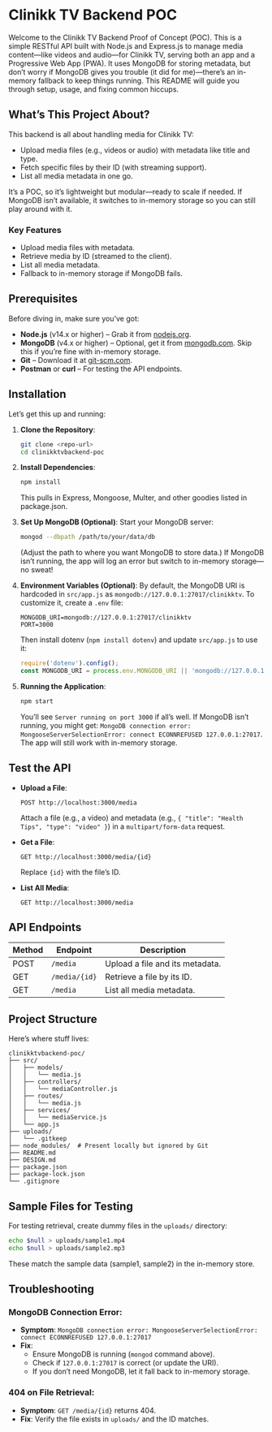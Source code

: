 # Clinikk TV Backend POC

Welcome to the Clinikk TV Backend Proof of Concept (POC). This is a simple RESTful API built with Node.js and Express.js to manage media content—like videos and audio—for Clinikk TV, serving both an app and a Progressive Web App (PWA). It uses MongoDB for storing metadata, but don’t worry if MongoDB gives you trouble (it did for me)—there’s an in-memory fallback to keep things running. This README will guide you through setup, usage, and fixing common hiccups.

## What’s This Project About?

This backend is all about handling media for Clinikk TV:
- Upload media files (e.g., videos or audio) with metadata like title and type.
- Fetch specific files by their ID (with streaming support).
- List all media metadata in one go.

It’s a POC, so it’s lightweight but modular—ready to scale if needed. If MongoDB isn’t available, it switches to in-memory storage so you can still play around with it.

### Key Features
- Upload media files with metadata.
- Retrieve media by ID (streamed to the client).
- List all media metadata.
- Fallback to in-memory storage if MongoDB fails.

## Prerequisites

Before diving in, make sure you’ve got:
- **Node.js** (v14.x or higher) – Grab it from [nodejs.org](https://nodejs.org/).
- **MongoDB** (v4.x or higher) – Optional, get it from [mongodb.com](https://www.mongodb.com/). Skip this if you’re fine with in-memory storage.
- **Git** – Download it at [git-scm.com](https://git-scm.com/).
- **Postman** or **curl** – For testing the API endpoints.

## Installation

Let’s get this up and running:

1. **Clone the Repository**:
   ```bash
   git clone <repo-url>
   cd clinikktvbackend-poc
   ```

2. **Install Dependencies**:
   ```bash
   npm install
   ```
   This pulls in Express, Mongoose, Multer, and other goodies listed in package.json.

3. **Set Up MongoDB (Optional)**:
   Start your MongoDB server:
   ```bash
   mongod --dbpath /path/to/your/data/db
   ```
   (Adjust the path to where you want MongoDB to store data.)
   If MongoDB isn’t running, the app will log an error but switch to in-memory storage—no sweat!

4. **Environment Variables (Optional)**:
   By default, the MongoDB URI is hardcoded in `src/app.js` as `mongodb://127.0.0.1:27017/clinikktv`. To customize it, create a `.env` file:
   ```text
   MONGODB_URI=mongodb://127.0.0.1:27017/clinikktv
   PORT=3000
   ```
   Then install dotenv (`npm install dotenv`) and update `src/app.js` to use it:
   ```javascript
   require('dotenv').config();
   const MONGODB_URI = process.env.MONGODB_URI || 'mongodb://127.0.0.1:27017/clinikktv';
   ```

5. **Running the Application**:
   ```bash
   npm start
   ```
   You’ll see `Server running on port 3000` if all’s well.
   If MongoDB isn’t running, you might get: `MongoDB connection error: MongooseServerSelectionError: connect ECONNREFUSED 127.0.0.1:27017`. The app will still work with in-memory storage.

## Test the API

- **Upload a File**:
  ```http
  POST http://localhost:3000/media
  ```
  Attach a file (e.g., a video) and metadata (e.g., `{ "title": "Health Tips", "type": "video" }`) in a `multipart/form-data` request.

- **Get a File**:
  ```http
  GET http://localhost:3000/media/{id}
  ```
  Replace `{id}` with the file’s ID.

- **List All Media**:
  ```http
  GET http://localhost:3000/media
  ```

## API Endpoints

| Method | Endpoint         | Description                      |
|--------|-----------------|----------------------------------|
| POST   | `/media`        | Upload a file and its metadata. |
| GET    | `/media/{id}`   | Retrieve a file by its ID.      |
| GET    | `/media`        | List all media metadata.        |

## Project Structure

Here’s where stuff lives:

```
clinikktvbackend-poc/
├── src/
│   ├── models/
│   │   └── media.js
│   ├── controllers/
│   │   └── mediaController.js
│   ├── routes/
│   │   └── media.js
│   ├── services/
│   │   └── mediaService.js
│   └── app.js
├── uploads/
│   └── .gitkeep
├── node_modules/  # Present locally but ignored by Git
├── README.md
├── DESIGN.md
├── package.json
├── package-lock.json
└── .gitignore    
```

## Sample Files for Testing

For testing retrieval, create dummy files in the `uploads/` directory:

```bash
echo $null > uploads/sample1.mp4
echo $null > uploads/sample2.mp3
```

These match the sample data (sample1, sample2) in the in-memory store.

## Troubleshooting

### MongoDB Connection Error:
- **Symptom**: `MongoDB connection error: MongooseServerSelectionError: connect ECONNREFUSED 127.0.0.1:27017`
- **Fix**:
  - Ensure MongoDB is running (`mongod` command above).
  - Check if `127.0.0.1:27017` is correct (or update the URI).
  - If you don’t need MongoDB, let it fall back to in-memory storage.

### 404 on File Retrieval:
- **Symptom**: `GET /media/{id}` returns 404.
- **Fix**: Verify the file exists in `uploads/` and the ID matches.



